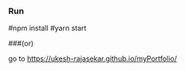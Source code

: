 ### Run

  #npm install
  #yarn start

###(or)

go to https://ukesh-rajasekar.github.io/myPortfolio/
